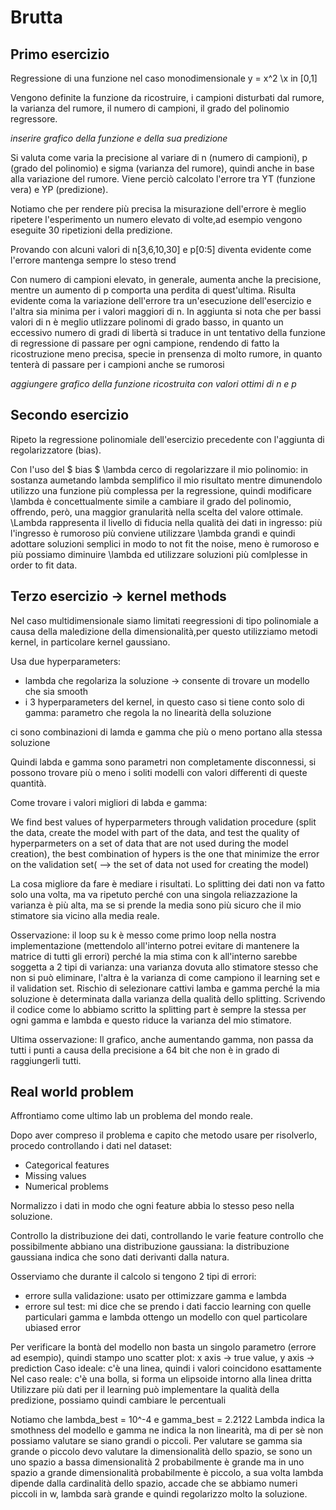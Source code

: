 # Brutta

## Primo esercizio

Regressione di una funzione nel caso monodimensionale
y = x^2 \x in [0,1]

Vengono definite la funzione da ricostruire, i campioni disturbati dal rumore, la varianza del rumore, 
il numero di campioni, il grado del polinomio regressore.

_inserire grafico della funzione e della sua predizione_

Si valuta come varia la precisione al variare di n (numero di campioni), p (grado del polinomio) e sigma (varianza del rumore), quindi anche in base alla variazione del rumore.
Viene perciò calcolato l'errore tra YT (funzione vera) e YP (predizione).

Notiamo che per rendere più precisa la misurazione dell'errore è meglio ripetere l'esperimento un numero elevato di volte,ad esempio vengono eseguite 30 ripetizioni della predizione.

Provando con alcuni valori di n[3,6,10,30] e p[0:5] diventa evidente come l'errore mantenga sempre lo steso trend

Con numero di campioni elevato, in generale, aumenta anche la precisione, mentre un aumento di p comporta una perdita di quest'ultima.
Risulta evidente coma la variazione dell'errore tra un'esecuzione dell'esercizio e l'altra sia minima per i valori maggiori di n.
In aggiunta si nota che per bassi valori di n è meglio utlizzare polinomi di grado basso, in quanto un eccessivo numero di gradi di libertà si traduce in unt tentativo della funzione di regressione di passare per ogni campione, rendendo di fatto la ricostruzione meno precisa, specie in prensenza di molto rumore, in quanto tenterà di passare per i campioni anche se rumorosi

_aggiungere grafico della funzione ricostruita con valori ottimi di n e p_

## Secondo esercizio

Ripeto la regressione polinomiale dell'esercizio precedente con l'aggiunta di regolarizzatore (bias).

Con l'uso del $ bias $ \lambda cerco di regolarizzare il mio polinomio: in sostanza aumetando lambda semplifico il mio risultato mentre dimunendolo utilizzo una funzione più complessa per la regressione, quindi modificare \lambda è concettualmente simile a cambiare il grado del polinomio, offrendo, però, una maggior granularità nella scelta del valore ottimale.
\Lambda rappresenta il livello di fiducia nella qualità dei dati in ingresso: più l'ingresso è rumoroso più conviene utilizzare \lambda grandi e quindi adottare soluzioni semplici in modo to not fit the noise, meno è rumoroso e più possiamo diminuire \lambda ed utilizzare soluzioni più comlplesse in order to fit data.

## Terzo esercizio -> kernel methods
Nel caso multidimensionale siamo limitati reegressioni di tipo polinomiale a causa della maledizione della dimensionalità,per questo utilizziamo metodi kernel, in particolare kernel gaussiano.

Usa due hyperparameters: 
- lambda che regolariza la soluzione -> consente di trovare un modello che sia smooth 
- i 3 hyperparameters del kernel, in questo caso si tiene conto solo di gamma: parametro che regola la no linearità della soluzione

ci sono combinazioni di lamda e gamma che più o meno portano alla stessa soluzione

Quindi labda e gamma sono parametri non completamente disconnessi, si possono trovare più o meno i soliti modelli con valori differenti di queste quantità.


Come trovare i valori migliori di labda e gamma:

We find best values of hyperparmeters through validation procedure (split the data, create the model with part of the data, and test the quality of hyperparmeters on a set of data that are not used during the model creation), the best combination of hypers is the one that minimize the error on the validation set( --> the set of data not used for creating the model)

La cosa migliore da fare è mediare i risultati.
Lo splitting dei dati non va fatto solo una volta, ma va ripetuto perché con una singola reliazzazione la varianza è più alta, ma se si prende la media sono più sicuro che il mio stimatore sia vicino alla media reale.

Osservazione:
il loop su k è messo come primo loop nella nostra implementazione (mettendolo all'interno potrei evitare di mantenere la matrice di tutti gli errori) perché la mia stima con k all'interno sarebbe soggetta a 2 tipi di varianza: una varianza dovuta allo stimatore stesso che non si può eliminare, l'altra è la varianza di come campiono il learning set e il validation set. Rischio di selezionare cattivi lamba e gamma perché la mia soluzione è determinata dalla varianza della qualità dello splitting. Scrivendo il codice come lo abbiamo scritto la splitting part è sempre la stessa per ogni gamma e lambda e questo riduce la varianza del mio stimatore.

Ultima osservazione: Il grafico, anche aumentando gamma, non passa da tutti i punti a causa della precisione a 64 bit che non è in grado di raggiungerli tutti.


## Real world problem
Affrontiamo come ultimo lab un problema del mondo reale.

Dopo aver compreso il problema e capito che metodo usare per risolverlo, procedo controllando i dati nel dataset:

- Categorical features
- Missing values
- Numerical problems

Normalizzo i dati in modo che ogni feature abbia lo stesso peso nella soluzione.

Controllo la distribuzione dei dati, controllando le varie feature controllo che possibilmente abbiano una distribuzione gaussiana: la distribuzione gaussiana indica che sono dati derivanti dalla natura.

Osserviamo che durante il calcolo si tengono 2 tipi di errori: 
- errore sulla validazione: usato per ottimizzare gamma e lambda
- errore sul test: mi dice che se prendo i dati faccio learning con quelle particulari gamma e lambda ottengo un modello con quel particolare ubiased error

Per verificare la bontà del modello non basta un singolo parametro (errore ad esempio), quindi stampo uno scatter plot: x axis -> true value, y axis -> prediction
Caso ideale: c'è una linea, quindi i valori coincidono esattamente
Nel caso reale: c'è una bolla, si forma un elipsoide intorno alla linea dritta
Utilizzare più dati per il learning può implementare la qualità della predizione, possiamo quindi cambiare le percentuali

Notiamo che lambda_best = 10^-4 e gamma_best = 2.2122
Lambda indica la smothness del modello e gamma ne indica la non linearità, ma di per sè non possiamo valutare se siano grandi o piccoli.
Per valutare se gamma sia grande o piccolo devo valutare la dimensionalità dello spazio, se sono un uno spazio a bassa dimensionalità 2 probabilmente è grande ma in uno spazio a grande dimensionalità probabilmente è piccolo, a sua volta lambda dipende dalla cardinalità dello spazio, accade che se abbiamo numeri piccoli in w, lambda sarà grande e quindi regolarizzo molto la soluzione.
